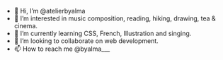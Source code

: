- 👋 Hi, I’m @atelierbyalma
- 👀 I’m interested in music composition, reading, hiking, drawing, tea & cinema.
- 🌱 I’m currently learning CSS, French, Illustration and singing.
- 💞️ I’m looking to collaborate on web development.
- 📫 How to reach me @byalma___

<!---
atelierbyalma/atelierbyalma is a ✨ special ✨ repository because its `README.md` (this file) appears on your GitHub profile.
You can click the Preview link to take a look at your changes.
--->
